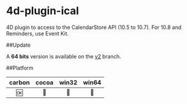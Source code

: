 4d-plugin-ical
==============

4D plugin to access to the CalendarStore API (10.5 to 10.7). For 10.8 and Reminders, use Event Kit.

##Update

A **64 bits** version is available on the [v2](https://github.com/miyako/4d-plugin-ical/tree/v2) branch.

##Platform

| carbon | cocoa | win32 | win64 |
|:------:|:-----:|:---------:|:---------:|
|🆗|🚫|🚫|🚫|
